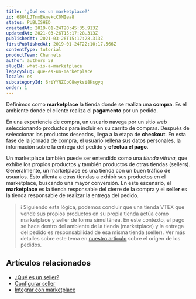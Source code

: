 ```yaml
---
title: '¿Qué es un marketplace?'
id: 680lLJTnmEAmekcC0MIea8
status: PUBLISHED
createdAt: 2019-01-24T20:45:35.913Z
updatedAt: 2021-03-26T15:17:28.313Z
publishedAt: 2021-03-26T15:17:28.313Z
firstPublishedAt: 2019-01-24T22:10:17.566Z
contentType: tutorial
productTeam: Channels
author: authors_59
slugEN: what-is-a-marketplace
legacySlug: que-es-un-marketplace
locale: es
subcategoryId: 6riYYNZCpO8wyksi8Ksgyq
order: 1
---
```


Definimos como __marketplace__ la tienda donde se realiza una __compra__. Es el ambiente donde el cliente realiza el __pagamento__ por un pedido.

En una experiencia de compra, un usuario navega por un sitio web seleccionando productos para incluir en su carrito de compras. Después de seleccionar los productos deseados, llega a la etapa de __checkout__. En esta fase de la jornada de compra, el usuario rellena sus datos personales, la información sobre la entrega del pedido y __efectua el pago__.

Un marketplace también puede ser entendido como una *tienda vitrina*, que exhibe los propios productos y también productos de otras tiendas (sellers). Generalmente, un marketplace es una tienda con un buen tráfico de usuarios. Esto alienta a otras tiendas a exhibir sus productos en el marketplace, buscando una mayor conversión. En este escenario, el __marketplace__ es la tienda responsable del cierre de la compra y el __seller__ es la tienda responsable de realizar la entrega del pedido.

> ℹ️ Siguiendo esta lógica, podemos concluir que una tienda VTEX que vende sus propios productos en su propia tienda actúa como marketplace y seller de forma simultánea. En este contexto, el pago se hace dentro del ambiente de la tienda (marketplace) y la entrega del pedido es responsabilidad de esa misma tienda (seller). Ver más detalles sobre este tema en [nuestro artículo](/es/tutorial/o-que-sao-pedidos-com-origem-marketplace-e-origem-fulfillment--6eVYrmUAwMOeKICU2KuG06) sobre el origen de los pedidos.

## Artículos relacionados

- [¿Qué es un seller?](/es/faq/que-es-un-seller)
- [Configurar seller](/es/tutorial/configuracion-de-seller)
- [Integrar con marketplace](/es/tutorial/integrando-con-marketplace)
